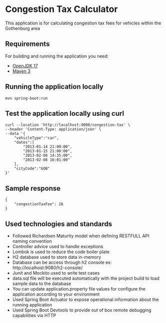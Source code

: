 # Congestion Tax Calculator

This application is for calculating congestion tax fees for vehicles within the Gothenburg area

## Requirements

For building and running the application you need:

- [OpenJDK 17](https://openjdk.org/projects/jdk/17/)
- [Maven 3](https://maven.apache.org)

## Running the application locally

```shell
mvn spring-boot:run
```

## Test the application locally using curl 

```shell
curl --location 'http://localhost:9080/congestion-tax' \
--header 'Content-Type: application/json' \
--data '{
    "vehicleType":"car",
    "dates":[
        "2013-01-14 21:00:00",
        "2013-01-15 21:00:00",
        "2013-02-08 14:35:00",
        "2013-02-08 16:01:00"
    ],
    "cityCode":"GOB"
}'
```

## Sample response

```shell
{
    "congestionTaxFee": 26
}

```

## Used technologies and standards
* Followed Richardsen Maturity model when defining RESTFULL API naming convention
* Controller advice used to handle exceptions
* Lombok is used to reduce the code boiler plate
* H2 database used to store data in-memory
* Database can be access through h2 console ex: http://localhost:9080/h2-console/
* Junit and Mockito used to write test cases
* data.sql file will be executed automatically with the project build to load sample data to the database
* You can update application.property file values for configure the application according to your environment
* Used Spring Boot Actuator to expose operational information about the running application
* Used Spring Boot Devtools to provide out of box remote debugging capabilities via HTTP

